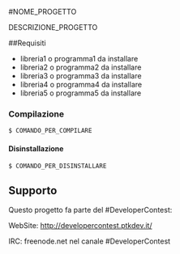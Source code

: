 #NOME_PROGETTO

DESCRIZIONE_PROGETTO

##Requisiti

* libreria1 o programma1 da installare
* libreria2 o programma2 da installare
* libreria3 o programma3 da installare
* libreria4 o programma4 da installare
* libreria5 o programma5 da installare


### Compilazione
    $ COMANDO_PER_COMPILARE

#### Disinstallazione
    $ COMANDO_PER_DISINSTALLARE



## Supporto

Questo progetto fa parte del #DeveloperContest: 

WebSite: http://developercontest.ptkdev.it/

IRC: freenode.net nel canale #DeveloperContest

